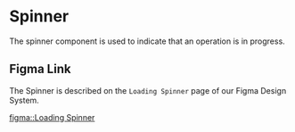 <script lang="ts" setup>
import '@cypress-design/vue-spinner/style.css'
import Spinner from '@cypress-design/vue-spinner'
</script>

# Spinner

<DemoWrapper>
	<Spinner/>
</DemoWrapper>

The spinner component is used to indicate that an operation is in progress.

## Figma Link

The Spinner is described on the `Loading Spinner` page of our Figma Design System.

[figma::Loading Spinner](https://www.figma.com/file/1WJ3GVQyMV5e7xVxPg3yID/Design-System%2C-v1.x---%40latest?type=design&node-id=3745-5239&t=31Ux0Tiv1c3LsT2Q-11)
